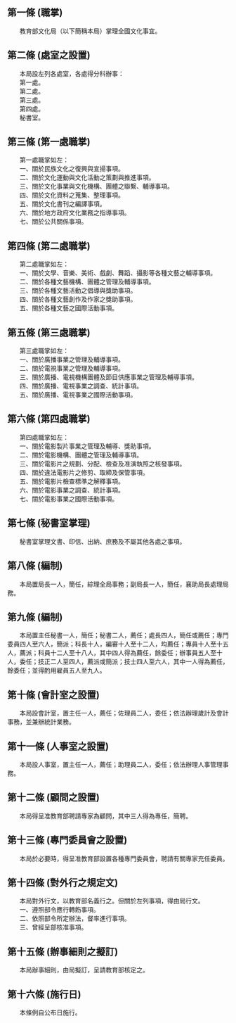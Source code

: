 第一條 (職掌)
-------------
　　教育部文化局（以下簡稱本局）掌理全國文化事宜。  


第二條 (處室之設置)
-------------------
　　本局設左列各處室，各處得分科辦事：  
　　第一處。  
　　第二處。  
　　第三處。  
　　第四處。  
　　秘書室。  


第三條 (第一處職掌)
-------------------
　　第一處職掌如左：  
　　一、關於民族文化之復興與宣揚事項。  
　　二、關於文化運動與文化活動之策劃與推進事項。  
　　三、關於文化事業與文化機構、團體之聯繫、輔導事項。  
　　四、關於文化資料之蒐集、整理事項。  
　　五、關於文化書刊之編譯事項。  
　　六、關於地方政府文化業務之指導事項。  
　　七、關於公共關係事項。  


第四條 (第二處職掌)
-------------------
　　第二處職掌如左：  
　　一、關於文學、音樂、美術、戲劇、舞蹈、攝影等各種文藝之輔導事項。  
　　二、關於各種文藝機構、團體之管理及輔導事項。  
　　三、關於各種文藝活動之倡導與獎助事項。  
　　四、關於各種文藝創作及作家之獎助事項。  
　　五、關於各種文藝之國際活動事項。  


第五條 (第三處職掌)
-------------------
　　第三處職掌如左：  
　　一、關於廣播事業之管理及輔導事項。  
　　二、關於電視事業之管理及輔導事項。  
　　三、關於廣播、電視機構團體及節目供應事業之管理及輔導事項。  
　　四、關於廣播、電視事業之調查、統計事項。  
　　五、關於廣播、電視事業之國際活動事項。  


第六條 (第四處職掌)
-------------------
　　第四處職掌如左：  
　　一、關於電影製片事業之管理及輔導、獎助事項。  
　　二、關於電影機構、團體之管理及輔導事項。  
　　三、關於電影片之規劃、分配、檢查及准演執照之核發事項。  
　　四、關於違法電影片之修剪、取締及保管事項。  
　　五、關於電影片檢查標準之解釋事項。  
　　六、關於電影事業之調查、統計事項。  
　　七、關於電影事業之國際活動事項。  


第七條 (秘書室掌理)
-------------------
　　秘書室掌理文書、印信、出納、庶務及不屬其他各處之事項。  


第八條 (編制)
-------------
　　本局置局長一人，簡任，綜理全局事務；副局長一人，簡任，襄助局長處理局務。  


第九條 (編制)
-------------
　　本局置主任秘書一人，簡任；秘書二人，薦任；處長四人，簡任或薦任；專門委員四人至六人，簡派；科長十人，編審十人至十二人，均薦任；專員十人至十五人，薦派；科員十二人至十八人，其中四人得為薦任，餘委任；辦事員五人至十人，委任；技正二人至四人，薦派或簡派；技士四人至六人，其中一人得為薦任，餘委任；並得酌用雇員五人至九人。  


第十條 (會計室之設置)
---------------------
　　本局設會計室，置主任一人，薦任；佐理員二人，委任；依法辦理歲計及會計事務，並兼辦統計業務。  


第十一條 (人事室之設置)
-----------------------
　　本局設人事室，置主任一人，薦任；助理員二人，委任；依法辦理人事管理事務。  


第十二條 (顧問之設置)
---------------------
　　本局得呈准教育部聘請專家為顧問，其中三人得為專任，簡聘。  


第十三條 (專門委員會之設置)
---------------------------
　　本局於必要時，得呈准教育部設置各種專門委員會，聘請有關專家充任委員。  


第十四條 (對外行之規定文)
-------------------------
　　本局對外行文，以教育部名義行之。但關於左列事項，得由局行文。  
　　一、遵照部令應行轉飭事項。  
　　二、依照部令所定辦法，督率進行事項。  
　　三、曾經呈部核准事項。  


第十五條 (辦事細則之擬訂)
-------------------------
　　本局辦事細則，由局擬訂，呈請教育部核定之。  


第十六條 (施行日)
-----------------
　　本條例自公布日施行。